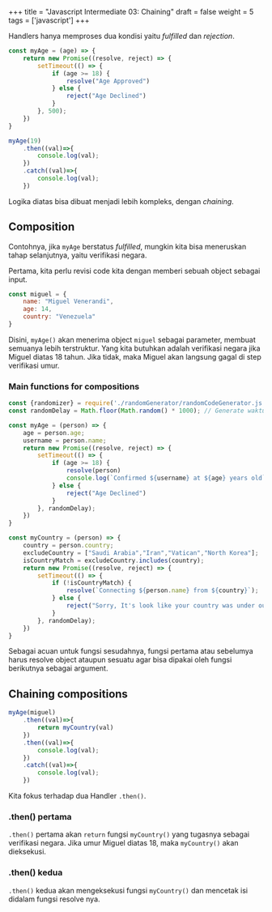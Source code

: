 +++
title = "Javascript Intermediate 03: Chaining"
draft = false
weight = 5
tags = ['javascript']
+++

Handlers hanya memproses dua kondisi yaitu *fulfilled* dan *rejection*.

```js
const myAge = (age) => {    
    return new Promise((resolve, reject) => {
        setTimeout(() => {
            if (age >= 18) {
                resolve("Age Approved")
            } else {
                reject("Age Declined")
            }
        }, 500);
    })
}

myAge(19)
    .then((val)=>{
        console.log(val);
    })
    .catch((val)=>{
        console.log(val);
    })
```

Logika diatas bisa dibuat menjadi lebih kompleks, dengan *chaining*.

## Composition

Contohnya, jika `myAge` berstatus *fulfilled*, mungkin kita bisa meneruskan tahap selanjutnya, yaitu verifikasi negara.

Pertama, kita perlu revisi code kita dengan memberi sebuah object sebagai input.

```js
const miguel = {
    name: "Miguel Venerandi",
    age: 14,
    country: "Venezuela"
}
```
Disini, `myAge()` akan menerima object `miguel` sebagai parameter, membuat semuanya lebih terstruktur. Yang kita butuhkan adalah verifikasi negara jika Miguel diatas 18 tahun. Jika tidak, maka Miguel akan langsung gagal di step verifikasi umur.

### Main functions for compositions

```js
const {randomizer} = require('./randomGenerator/randomCodeGenerator.js'); // Fungsi untuk generate kode
const randomDelay = Math.floor(Math.random() * 1000); // Generate waktu random 0 - 0.9 ms

const myAge = (person) => {    
    age = person.age;
    username = person.name;
    return new Promise((resolve, reject) => {
        setTimeout(() => {
            if (age >= 18) {
                resolve(person)
                console.log(`Confirmed ${username} at ${age} years old`)
            } else {
                reject("Age Declined")
            }
        }, randomDelay);
    })
}

const myCountry = (person) => {
    country = person.country;
    excludeCountry = ["Saudi Arabia","Iran","Vatican","North Korea"];
    isCountryMatch = excludeCountry.includes(country);
    return new Promise((resolve, reject) => {
        setTimeout(() => {
            if (!isCountryMatch) {
                resolve(`Connecting ${person.name} from ${country}`);
            } else {
                reject("Sorry, It's look like your country was under our visitor ban list")
            }
        }, randomDelay);
    })
}
```

Sebagai acuan untuk fungsi sesudahnya, fungsi pertama atau sebelumya harus resolve object ataupun sesuatu agar bisa dipakai oleh fungsi berikutnya sebagai argument.

## Chaining compositions

```js
myAge(miguel)
    .then((val)=>{
        return myCountry(val)
    })
    .then((val)=>{
        console.log(val);
    })
    .catch((val)=>{
        console.log(val);
    })
```
Kita fokus terhadap dua Handler `.then()`.

### .then() pertama

`.then()` pertama akan `return` fungsi `myCountry()` yang tugasnya sebagai verifikasi negara. Jika umur Miguel diatas 18, maka `myCountry()` akan dieksekusi.

### .then() kedua

`.then()` kedua akan mengeksekusi fungsi `myCountry()` dan mencetak isi didalam fungsi resolve nya.
